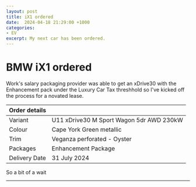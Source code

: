 ```yaml
---
layout: post
title: iX1 ordered
date:  2024-04-18 21:29:00 +1000
categories:
- EV
excerpt: My next car has been ordered.
---
```


# BMW iX1 ordered

Work's salary packaging provider was able to get an xDrive30 with the Enhancement pack under the Luxury Car Tax threshhold so I've kicked off the process for a novated lease.

| Order details |    |
|---------------|----|
| Variant       | U11 xDrive30 M Sport Wagon 5dr AWD 230kW |
| Colour        | Cape York Green metallic |
| Trim          | Veganza perforated - Oyster |
| Packages      | Enhancement Package |
| Delivery Date | 31 July 2024 |

So a bit of a wait

----
